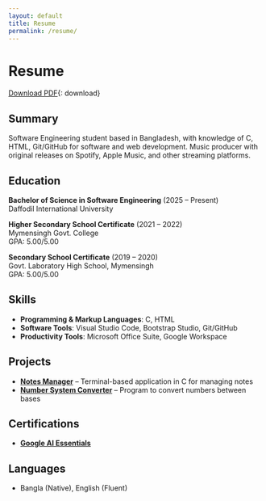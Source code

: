 ```yaml
---
layout: default
title: Resume
permalink: /resume/
---
```


# Resume

[Download PDF](/assets/files/Resume.pdf){: download}

## Summary
Software Engineering student based in Bangladesh, with knowledge of C, HTML, Git/GitHub for software and web 
development.  Music  producer  with  original  releases  on  Spotify,  Apple  Music,  and  other 
streaming platforms.

## Education
**Bachelor of Science in Software Engineering** (2025 – Present)  
Daffodil International University

**Higher Secondary School Certificate** (2021 – 2022)  
Mymensingh Govt. College  
GPA: 5.00/5.00

**Secondary School Certificate** (2019 – 2020)  
Govt. Laboratory High School, Mymensingh  
GPA: 5.00/5.00

## Skills
- **Programming & Markup Languages**: C, HTML 
- **Software Tools**: Visual Studio Code, Bootstrap Studio, Git/GitHub 
- **Productivity Tools**: Microsoft Office Suite, Google Workspace 

## Projects
- [**Notes Manager**](https://github.com/sfwnsft/Notes-Manager-C) – Terminal-based application in C for managing notes 
- [**Number System Converter**](https://github.com/sfwnsft/Number-System-Converter) – Program to convert numbers between bases

## Certifications
- [**Google AI Essentials**](https://coursera.org/share/f2b522c73caed1d35e3762f1ca449ead)

## Languages
- Bangla (Native), English (Fluent)
